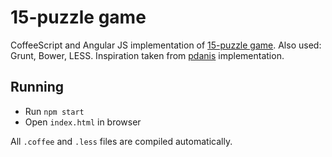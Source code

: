 # 15-puzzle game
CoffeeScript and Angular JS implementation of [15-puzzle game](https://en.wikipedia.org/wiki/15_puzzle). Also used: Grunt, Bower, LESS. Inspiration taken from [pdanis](https://github.com/pdanis/angular-puzzle) implementation.

## Running
* Run `npm start`
* Open `index.html` in browser

All `.coffee` and `.less` files are compiled automatically.

